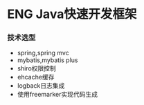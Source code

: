 # ENG Java快速开发框架
### 技术选型
* spring,spring mvc
* mybatis,mybatis plus
* shiro权限控制
* ehcache缓存
* logback日志集成
* 使用freemarker实现代码生成